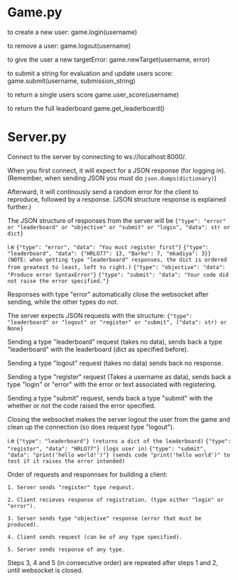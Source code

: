 # Game.py

to create a new user:
game.login(username)

to remove a user:
game.logout(username)

to give the user a new targetError:
game.newTarget(username, error)

to submit a string for evaluation and update users score:
game.submit(username, submission_string)

to return a single users score
game.user_score(username)

to return the full leaderboard
game.get_leaderboard()

# Server.py

Connect to the server by connecting to ws://localhost:8000/.

When you first connect, it will expect for a JSON response (for logging in). (Remember, when sending JSON you must do
`json.dumps(dictionary)`)

Afterward, it will continously send a random error for the client to reproduce, followed by a response. (JSON structure response is explained further.)

The JSON structure of responses from the server will be `{"type": "error" or "leaderboard" or "objective" or "submit" or "login", "data": str or dict}`

i.e
`{"type": "error", "data": "You must register first"}`
`{"type": "leaderboard", "data": {"HRLO77": 13, "Barko": 7, "mkadiya": 3}} (NOTE: when getting type "leaderboard" responses, the dict is ordered from greatest to least, left to right.)`
`{"type": "objective": "data": "Produce error SyntaxError"}`
`{"type": "submit": "data": "Your code did not raise the error specified."}`

Responses with type "error" automatically close the websocket after sending, while the other types do not.

The server expects JSON requests with the structure:
`{"type": "leaderboard" or "logout" or "register" or "submit", ("data": str) or None}`

Sending a type "leaderboard" request (takes no data), sends back a type "leaderboard" with the leaderboard (dict as specified before).

Sending a type "logout" request (takes no data) sends back no response.

Sending a type "register" request (Takes a username as data), sends back a type "login" or "error" with the error or text associated with registering.

Sending a type "submit" request, sends back a type "submit" with the whether or not the code raised the error specified.

Closing the websocket makes the server logout the user from the game and clean up the connection (so does request type "logout").

i.e
`{"type": "leaderboard"} (returns a dict of the leaderboard)`
`{"type": "register", "data": "HRLO77"} (logs user in)`
`{"type": "submit", "data": "print('hello world!')"} (sends code "print('hello world')" to test if it raises the error intended)`


Order of requests and responnses for building a client:

    1. Server sends "register" type request.

    2. Client recieves response of registration. (type either "login" or "error").

    3. Server sends type "objective" response (error that must be produced).

    4. Client sends request (can be of any type specified).

    5. Server sends response of any type.

Steps 3, 4 and 5 (in consecutive order) are repeated after steps 1 and 2, until websocket is closed.
